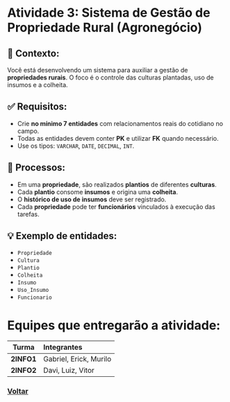 # **Atividade 3: Sistema de Gestão de Propriedade Rural (Agronegócio)**
## 📌 Contexto:
Você está desenvolvendo um sistema para auxiliar a gestão de **propriedades rurais**. O foco é o controle das culturas plantadas, uso de insumos e a colheita.

## ✅ Requisitos:
- Crie **no mínimo 7 entidades** com relacionamentos reais do cotidiano no campo.
- Todas as entidades devem conter **PK** e utilizar **FK** quando necessário.
- Use os tipos: `VARCHAR`, `DATE`, `DECIMAL`, `INT`.

## 🔁 Processos:
- Em uma **propriedade**, são realizados **plantios** de diferentes **culturas**.
- Cada **plantio** consome **insumos** e origina uma **colheita**.
- O **histórico de uso de insumos** deve ser registrado.
- Cada **propriedade** pode ter **funcionários** vinculados à execução das tarefas.

## 💡 Exemplo de entidades:
- `Propriedade`
- `Cultura`
- `Plantio`
- `Colheita`
- `Insumo`
- `Uso_Insumo`
- `Funcionario`

# Equipes que entregarão a atividade:
| **Turma** | **Integrantes** |
|------------|:-----------------|
| **2INFO1** | Gabriel, Erick, Murilo |
| **2INFO2** | Davi, Luiz, Vitor |

### [Voltar](../README.md)